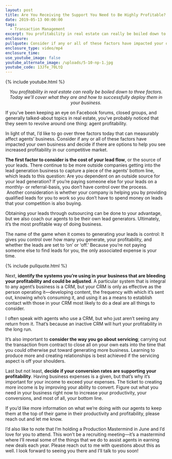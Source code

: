 ```yaml
---
layout: post
title: Are You Receiving the Support You Need to Be Highly Profitable?
date: 2019-05-13 00:00:00
tags:
  - Transaction Management
excerpt: You profitability in real estate can really be boiled down to three factors.
enclosure:
pullquote: Consider if any or all of these factors have impacted your own business.
enclosure_type: video/mp4
enclosure_time:
use_youtube_image: false
youtube_alternate_image: /uploads/5-10-np-1.jpg
youtube_code: 13Jfe_70LtQ
---
```


{% include youtube.html %}

<center><em>You profitability in real estate can really be boiled down to three factors. Today we&rsquo;ll cover what they are and how to successfully deploy them in your business.</em></center>

If you’ve been keeping an eye on Facebook forums, closed groups, and generally talked-about topics in real estate, you’ve probably noticed that they seem to revolve around one thing: agent profitability.

In light of that, I’d like to go over three factors today that can measurably affect agents’ business. Consider if any or all of these factors have impacted your own business and decide if there are options to help you see increased profitability in our competitive market.

**The first factor to consider is the cost of your lead flow**, or the source of your leads. There continue to be more outside companies getting into the lead generation business to capture a piece of the agents’ bottom line, which leads to this question: Are you dependent on an outside source for your lead generation? If you’re paying someone else for your leads on a monthly- or referral-basis, you don’t have control over the process. &nbsp;Another consideration is whether your company is helping you by providing qualified leads for you to work so you don’t have to spend money on leads that your competition is also buying.

Obtaining your leads through outsourcing can be done to your advantage, but we also coach our agents to be their own lead generators. Ultimately, it’s the most profitable way of doing business.

The name of the game when it comes to generating your leads is control: It gives you control over how many you generate, your profitability, and whether the leads are set to ‘on’ or ‘off.’ Because you’re not paying someone else to find leads for you, the only associated expense is your time.

{% include pullquote.html %}

Next, **identify the systems you’re using in your business that are bleeding your profitability and could be adjusted**. A particular system that is integral to any agent’s business is a CRM, but your CRM is only as effective as the person operating it—developing content, the frequency with which it’s sent out, knowing who’s consuming it, and using it as a means to establish contact with those in your CRM most likely to do a deal are all things to consider.

I often speak with agents who use a CRM, but who just aren’t seeing any return from it. That’s because an inactive CRM will hurt your profitability in the long run.

It’s also important to **consider the way you go about servicing**; carrying out the transaction from contract to close all on your own eats into the time that you could otherwise put toward generating more business. Learning to produce more and creating relationships is best achieved if the servicing aspect is off your shoulders.

Last but not least, **decide if your conversion rates are supporting your profitability**. Having business expenses is a given, but that’s why it’s important for your income to exceed your expenses. The ticket to creating more income is by improving your ability to convert. Figure out what you need in your business right now to increase your productivity, your conversions, and most of all, your bottom line.

If you’d like more information on what we’re doing with our agents to keep them at the top of their game in their productivity and profitability, please reach out and let me know.

I’d also like to note that I’m holding a Production Mastermind in June and I’d love for you to attend. This won’t be a recruiting meeting—it’s a mastermind where I’ll reveal some of the things that we do to assist agents in earning new deals each year. Please reach out to me with questions about this as well. I look forward to seeing you there and I’ll talk to you soon\!